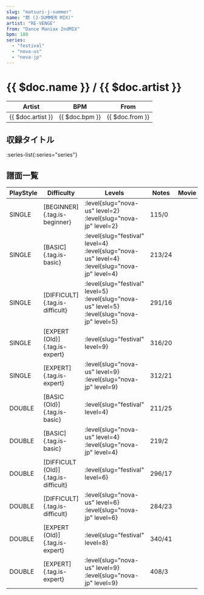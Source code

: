 ```yaml
---
slug: "matsuri-j-summer"
name: "祭 (J-SUMMER MIX)"
artist: "RE-VENGE"
from: "Dance Maniax 2ndMIX"
bpm: 180
series:
  - "festival"
  - "nova-us"
  - "nova-jp"
---
```


# {{ $doc.name }} / {{ $doc.artist }}

|Artist|BPM|From|
|------|---|----|
|{{ $doc.artist }}|{{ $doc.bpm }}|{{ $doc.from }}|

## 収録タイトル

:series-list{:series="series"}

## 譜面一覧

|PlayStyle|Difficulty|Levels|Notes|Movie|
|---------|----------|------|-----|-----|
|SINGLE|[BEGINNER]{.tag.is-beginner}|:level{slug="nova-us" level=2} :level{slug="nova-jp" level=2}|115/0||
|SINGLE|[BASIC]{.tag.is-basic}|:level{slug="festival" level=4} :level{slug="nova-us" level=4} :level{slug="nova-jp" level=4}|213/24||
|SINGLE|[DIFFICULT]{.tag.is-difficult}|:level{slug="festival" level=5} :level{slug="nova-us" level=5} :level{slug="nova-jp" level=5}|291/16||
|SINGLE|[EXPERT (Old)]{.tag.is-expert}|:level{slug="festival" level=9}|316/20||
|SINGLE|[EXPERT]{.tag.is-expert}|:level{slug="nova-us" level=9} :level{slug="nova-jp" level=9}|312/21||
|DOUBLE|[BASIC (Old)]{.tag.is-basic}|:level{slug="festival" level=4}|211/25||
|DOUBLE|[BASIC]{.tag.is-basic}|:level{slug="nova-us" level=4} :level{slug="nova-jp" level=4}|219/2||
|DOUBLE|[DIFFICULT (Old)]{.tag.is-difficult}|:level{slug="festival" level=6}|296/17||
|DOUBLE|[DIFFICULT]{.tag.is-difficult}|:level{slug="nova-us" level=6} :level{slug="nova-jp" level=6}|284/23||
|DOUBLE|[EXPERT (Old)]{.tag.is-expert}|:level{slug="festival" level=8}|340/41||
|DOUBLE|[EXPERT]{.tag.is-expert}|:level{slug="nova-us" level=9} :level{slug="nova-jp" level=9}|408/3||

